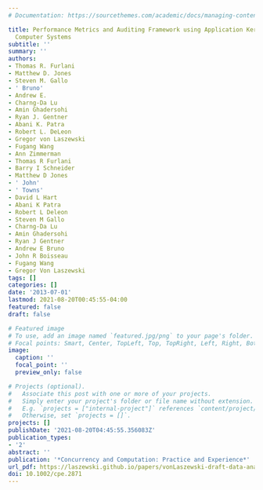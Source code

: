 ```yaml
---
# Documentation: https://sourcethemes.com/academic/docs/managing-content/

title: Performance Metrics and Auditing Framework using Application Kernels for High-performance
  Computer Systems
subtitle: ''
summary: ''
authors:
- Thomas R. Furlani
- Matthew D. Jones
- Steven M. Gallo
- ' Bruno'
- Andrew E.
- Charng-Da Lu
- Amin Ghadersohi
- Ryan J. Gentner
- Abani K. Patra
- Robert L. DeLeon
- Gregor von Laszewski
- Fugang Wang
- Ann Zimmerman
- Thomas R Furlani
- Barry I Schneider
- Matthew D Jones
- ' John'
- ' Towns'
- David L Hart
- Abani K Patra
- Robert L Deleon
- Steven M Gallo
- Charng-Da Lu
- Amin Ghadersohi
- Ryan J Gentner
- Andrew E Bruno
- John R Boisseau
- Fugang Wang
- Gregor Von Laszewski
tags: []
categories: []
date: '2013-07-01'
lastmod: 2021-08-20T00:45:55-04:00
featured: false
draft: false

# Featured image
# To use, add an image named `featured.jpg/png` to your page's folder.
# Focal points: Smart, Center, TopLeft, Top, TopRight, Left, Right, BottomLeft, Bottom, BottomRight.
image:
  caption: ''
  focal_point: ''
  preview_only: false

# Projects (optional).
#   Associate this post with one or more of your projects.
#   Simply enter your project's folder or file name without extension.
#   E.g. `projects = ["internal-project"]` references `content/project/deep-learning/index.md`.
#   Otherwise, set `projects = []`.
projects: []
publishDate: '2021-08-20T04:45:55.356083Z'
publication_types:
- '2'
abstract: ''
publication: '*Concurrency and Computation: Practice and Experience*'
url_pdf: https://laszewski.github.io/papers/vonLaszewski-draft-data-analytics-planing.pdf
doi: 10.1002/cpe.2871
---
```

